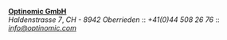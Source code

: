 
**[Optinomic GmbH](http://www.optinomic.com)**   
*Haldenstrasse 7*, *CH - 8942 Oberrieden* ::  *+41(0)44 508 26 76*  ::  *[info@optinomic.com](mailto:info@optinomic.com)*  